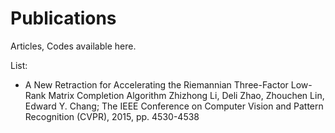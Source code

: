 # Publications
Articles, Codes available here.

List:

* A New Retraction for Accelerating the Riemannian Three-Factor Low-Rank Matrix Completion Algorithm
Zhizhong Li, Deli Zhao, Zhouchen Lin, Edward Y. Chang; The IEEE Conference on Computer Vision and Pattern Recognition (CVPR), 2015, pp. 4530-4538


